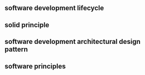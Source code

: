 ## software development lifecycle
## solid principle
## software development architectural design pattern 
## software principles


